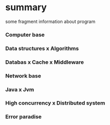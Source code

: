 # summary
some fragment information about program

### Computer base

### Data structures x Algorithms

### Databas x Cache x Middleware 

### Network base

### Java x Jvm

### High concurrency x Distributed system

### Error paradise
